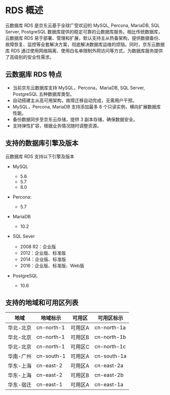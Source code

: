 # RDS 概述
云数据库 RDS 是京东云基于全球广受欢迎的 MySQL, Percona, MariaDB, SQL Server, PostgreSQL 数据库提供的稳定可靠的云数据库服务。相比传统数据库，云数据库 RDS 易于部署、管理和扩展，默认支持主从热备架构，提供数据备份、故障恢复、监控等全套解决方案，彻底解决数据库运维的烦恼。同时，京东云数据库 RDS 通过使用网络隔离、使用白名单限制外网访问等方式，为数据库服务提供了高级别的安全性需求。

## 云数据库 RDS 特点
* 当前京东云数据库支持 MySQL，Percona，MariaDB, SQL Server, PostgreSQL 五种数据库类型。
* 自动搭建主从高可用架构，故障迁移自动完成，无需用户干预。
* MySQL，Percona, MariaDB 支持添加最多 8 个只读实例，横向扩展数据库性能。
* 备份数据同步至京东云存储，提供 3 副本存储，确保数据安全。
* 支持弹性扩容，根据业务情况随时调整资源。

## 支持的数据库引擎及版本
云数据库 RDS 支持以下引擎及版本

- MySQL
    - 5.6
    - 5.7
    - 8.0
  
- Percona:
    - 5.7
  
- MariaDB
    - 10.2
  
- SQL Sever
    - 2008 R2：企业版
    - 2012：企业版、标准版
    - 2014：企业版、标准版
    - 2016：企业版、标准版、Web版

- PostgreSQL
    - 10.6

## 支持的地域和可用区列表
|地域|地域标示|可用区|可用区标示|
|---|---|---|---|
|华北-北京|cn-north-1|可用区A|cn-north-1a|
|华北-北京|cn-north-1|可用区B|cn-north-1b|
|华北-北京|cn-north-1|可用区C|cn-north-1c|
|华南-广州|cn-south-1|可用区A|cn-south-1a|
|华东-上海|cn-east-2|可用区A|cn-east-2a|
|华东-上海|cn-east-2|可用区B|cn-east-2b|
|华东-宿迁|cn-east-1|可用区A|cn-east-1a|
